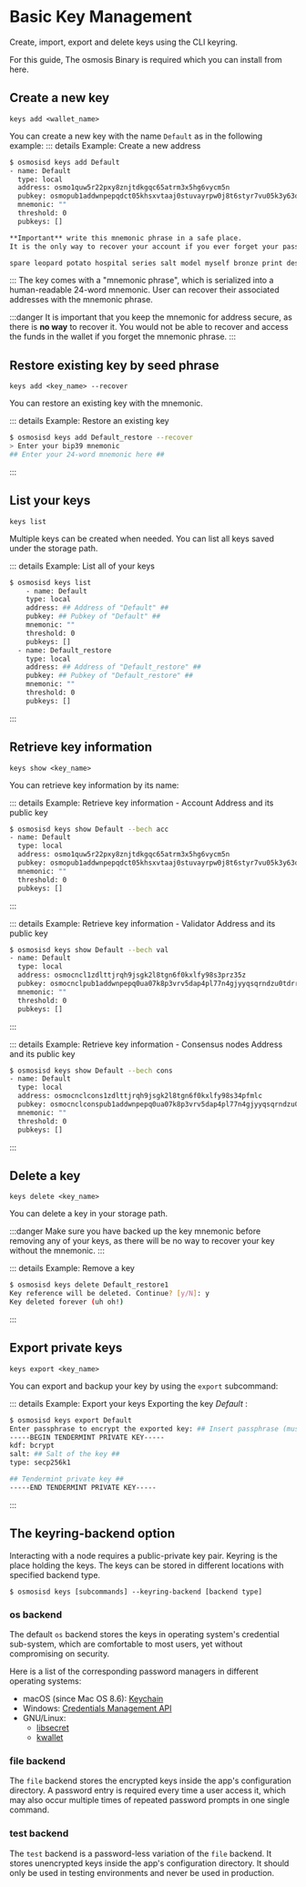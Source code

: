# Basic Key Management

Create, import, export and delete keys using the CLI keyring. 

For this guide, The osmosis Binary is required which you can install from here.

## Create a new key

```
keys add <wallet_name>
```

You can create a new key with the name `Default` as in the following example:
::: details Example: Create a new address

```bash
$ osmosisd keys add Default
- name: Default
  type: local
  address: osmo1quw5r22pxy8znjtdkgqc65atrm3x5hg6vycm5n
  pubkey: osmopub1addwnpepqdct05khsxvtaaj0stuvayrpw0j8t6styr7vu05k3y63d5540ftuz8x6tsq
  mnemonic: ""
  threshold: 0
  pubkeys: []

**Important** write this mnemonic phrase in a safe place.
It is the only way to recover your account if you ever forget your password.

spare leopard potato hospital series salt model myself bronze print despair please mutual rival battle lumber crater brain food artwork goose west talent ritual
```

:::
The key comes with a "mnemonic phrase", which is serialized into a human-readable 24-word mnemonic. User can recover their associated addresses with the mnemonic phrase.

:::danger
It is important that you keep the mnemonic for address secure, as there is **no way** to recover it. You would not be able to recover and access the funds in the wallet if you forget the mnemonic phrase.
:::

## Restore existing key by seed phrase

```
keys add <key_name> --recover
```

You can restore an existing key with the mnemonic.

::: details Example: Restore an existing key

```bash
$ osmosisd keys add Default_restore --recover
> Enter your bip39 mnemonic
## Enter your 24-word mnemonic here ##
```

:::


## List your keys

```
keys list
```

Multiple keys can be created when needed. You can list all keys saved under the storage path.

::: details Example: List all of your keys

```bash
$ osmosisd keys list
    - name: Default
    type: local
    address: ## Address of "Default" ##
    pubkey: ## Pubkey of "Default" ##
    mnemonic: ""
    threshold: 0
    pubkeys: []
  - name: Default_restore
    type: local
    address: ## Address of "Default_restore" ##
    pubkey: ## Pubkey of "Default_restore" ##
    mnemonic: ""
    threshold: 0
    pubkeys: []
```

:::

## Retrieve key information

```
keys show <key_name>
```

You can retrieve key information by its name:

::: details Example: Retrieve key information - Account Address and its public key

```bash
$ osmosisd keys show Default --bech acc
- name: Default
  type: local
  address: osmo1quw5r22pxy8znjtdkgqc65atrm3x5hg6vycm5n
  pubkey: osmopub1addwnpepqdct05khsxvtaaj0stuvayrpw0j8t6styr7vu05k3y63d5540ftuz8x6tsq
  mnemonic: ""
  threshold: 0
  pubkeys: []
```

:::

::: details Example: Retrieve key information - Validator Address and its public key

```bash
$ osmosisd keys show Default --bech val
- name: Default
  type: local
  address: osmocncl1zdlttjrqh9jsgk2l8tgn6f0kxlfy98s3prz35z
  pubkey: osmocnclpub1addwnpepq0ua07k8p3vrv5dap4pl77n4gjyyqsqrndzu0tdrr60ddhfg6ah0ck5ad5l
  mnemonic: ""
  threshold: 0
  pubkeys: []
```

:::

::: details Example: Retrieve key information - Consensus nodes Address and its public key

```bash
$ osmosisd keys show Default --bech cons
- name: Default
  type: local
  address: osmocnclcons1zdlttjrqh9jsgk2l8tgn6f0kxlfy98s34pfmlc
  pubkey: osmocnclconspub1addwnpepq0ua07k8p3vrv5dap4pl77n4gjyyqsqrndzu0tdrr60ddhfg6ah0ch6kdrc
  mnemonic: ""
  threshold: 0
  pubkeys: []
```

:::


## Delete a key

```
keys delete <key_name>
```

You can delete a key in your storage path.

:::danger
Make sure you have backed up the key mnemonic before removing any of your keys, as there will be no way to recover your key without the mnemonic.
:::

::: details Example: Remove a key

```bash
$ osmosisd keys delete Default_restore1
Key reference will be deleted. Continue? [y/N]: y
Key deleted forever (uh oh!)
```

:::

## Export private keys

```
keys export <key_name>
```

You can export and backup your key by using the `export` subcommand:

::: details Example: Export your keys
Exporting the key _Default_ :

```bash
$ osmosisd keys export Default
Enter passphrase to encrypt the exported key: ## Insert passphrase (must be at least 8 characters)##
-----BEGIN TENDERMINT PRIVATE KEY-----
kdf: bcrypt
salt: ## Salt of the key ##
type: secp256k1

## Tendermint private key ##
-----END TENDERMINT PRIVATE KEY-----
```

:::

## The keyring-backend option
Interacting with a node requires a public-private key pair. Keyring is the place holding the keys. The keys can be stored in different locations with specified backend type. 
```
$ osmosisd keys [subcommands] --keyring-backend [backend type]
```
### os backend
The default `os` backend stores the keys in operating system's credential sub-system, which are comfortable to most users, yet without compromising on security. 

Here is a list of the corresponding password managers in different operating systems:
- macOS (since Mac OS 8.6): [Keychain](https://support.apple.com/en-gb/guide/keychain-access/welcome/mac)
- Windows: [Credentials Management API](https://docs.miosmosoft.com/en-us/windows/win32/secauthn/credentials-management)
- GNU/Linux:
  - [libsecret](https://gitlab.gnome.org/GNOME/libsecret)
  - [kwallet](https://api.kde.org/frameworks/kwallet/html/index.html)

### file backend
The `file` backend stores the encrypted keys inside the app's configuration directory. A password entry is required every time a user access it, which may also occur multiple times of repeated password prompts in one single command.

### test backend
The `test` backend is a password-less variation of the `file` backend. It stores unencrypted keys inside the app's configuration directory. It should only be used in testing environments and never be used in production.